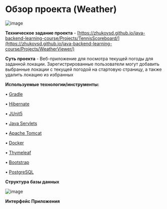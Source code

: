 # Обзор проекта (Weather)

![image](https://github.com/AleksandrKamen/Weather/assets/144233016/a07c372d-bdee-47c3-b5f2-4450b6595d37)

**Техническое задание проекта** -  [https://zhukovsd.github.io/java-backend-learning-course/Projects/TennisScoreboard/](https://zhukovsd.github.io/java-backend-learning-course/Projects/WeatherViewer/)

**Суть проекта** - Веб-приложение для посмотра текущей погоды для заданной локации. Зарегистрированные пользователи могут добавить выбранные локации с текущей погодой на стартовую страницу,
а также удалить локацию из избранных 

**Используемые технологии/инструменты:**

•	[Gradle](https://gradle.org/)                                       

•	[Hibernate](https://hibernate.org/)

•	[JUnit5](https://junit.org/junit5/)

•	[Java Servlets](https://en.wikipedia.org/wiki/Jakarta_Servlet)

•	[Apache Tomcat](https://tomcat.apache.org/)

•	[Docker](https://www.docker.com/)

•	[Thymeleaf](https://www.thymeleaf.org/)

•	[Bootstrap](https://getbootstrap.com/)

•	[PostgreSQL](https://www.postgresql.org/)

**Структура базы данных**

![image](https://github.com/AleksandrKamen/Weather/assets/144233016/e2e30a87-2acf-4584-b697-a7db43aa68da)


**Интерфейс Приложения**



